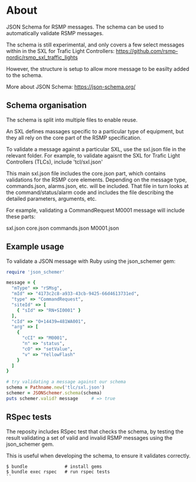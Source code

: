 # About
JSON Schema for RSMP messages. The schema can be used to automatically validate RSMP messages.

The schema is still experimental, and only covers a few select messages within in the SXL for Trafic Light Controllers:
https://github.com/rsmp-nordic/rsmp_sxl_traffic_lights

However, the structure is setup to allow more message to be easilty added to the schema.

More about JSON Schema:
https://json-schema.org/

## Schema organisation
The schema is split into multiple files to enable reuse.

An SXL defines massages specific to a particular type of equipment, but they all rely on the core part of the RSMP specification.

To validate a message against a particular SXL, use the sxl.json file in the relevant folder.
For example, to validate agaisnt the SXL for Trafic Light Controllers (TLCs), include 'tcl/sxl.json'

This main sxl.json file includes the core.json part, which contains validations for the RSMP core elements.
Depending on the message type, commands.json, alarms.json, etc. will be included. That file in turn looks at the command/status/alarm code and includes the file describing the detailed parameters, arguments, etc.

For example, validating a CommandRequest M0001 message will include these parts:

sxl.json
  core.json
  commands.json
    M0001.json

## Example usage
To validate a JSON message with Ruby using the json_schemer gem:

```ruby
require 'json_schemer'

message = {
  "mType" => "rSMsg",
  "mId" => "4173c2c8-a933-43cb-9425-66d4613731ed",
  "type" => "CommandRequest",
  "siteId" => [
    { "sId" => "RN+SI0001" }
  ],
  "cId" => "O+14439=481WA001",
  "arg" => [
    {
      "cCI" => "M0001",
      "n" => "status",
      "cO" => "setValue",
      "v" => "YellowFlash"
    }
  ]
}

# try validating a message against our schema
schema = Pathname.new('tlc/sxl.json')
schemer = JSONSchemer.schema(schema)
puts schemer.valid? message     # => true
```

## RSpec tests
The reposity includes RSpec test that checks the schema, by testing the result validating a set of valid and invalid RSMP messages using the json_schemer gem.

This is useful when developing the schema, to ensure it validates correctly.


```
$ bundle              # install gems
$ bundle exec rspec   # run rspec tests
``
